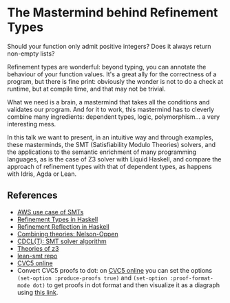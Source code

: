 # The Mastermind behind Refinement Types
Should your function only admit positive integers? Does it always return non-empty lists?

Refinement types are wonderful: beyond typing, you can annotate the behaviour of your function values. It's a great ally for the correctness of a program, but there is fine print: obviously the wonder is not to do a check at runtime, but at compile time, and that may not be trivial.

What we need is a brain, a mastermind that takes all the conditions and validates our program. And for it to work, this mastermind has to cleverly combine many ingredients: dependent types, logic, polymorphism... a very interesting mess.

In this talk we want to present, in an intuitive way and through examples, these masterminds, the SMT (Satisfiability Modulo Theories) solvers, and the applications to the semantic enrichment of many programming languages, as is the case of Z3 solver with Liquid Haskell, and compare the approach of refinement types with that of dependent types, as happens with Idris, Agda or Lean.

## References

 - [AWS use case of SMTs](docs/a-billion-smt-queries-a-day%20.pdf)
 - [Refinement Types in Haskell](docs/refinement_types.pdf)
 - [Refinement Reflection in Haskell](docs/refinement_reflection.pdf)
- [Combining theories: Nelson-Oppen](docs/nelson_oppen_techniques.pdf)
 - [CDCL(T): SMT solver algorithm](https://users.aalto.fi/~tjunttil/2020-DP-AUT/notes-smt/lazy.html)
- [Theories of z3](https://theory.stanford.edu/~nikolaj/programmingz3.html#sec-theories)
- [lean-smt repo](https://github.com/ufmg-smite/lean-smt)
- [CVC5 online](https://cvc5.github.io/app/#temp_9063c7e8-a8ec-4ca6-acd6-8a6286021401)
- Convert CVC5 proofs to dot: on [CVC5 online](https://cvc5.github.io/app/#temp_9063c7e8-a8ec-4ca6-acd6-8a6286021401) you can set the options
`(set-option :produce-proofs true)` and 
`(set-option :proof-format-mode dot)`
to get proofs in dot format and then visualize it as a diagraph using [this link](https://dreampuf.github.io/GraphvizOnline/?engine=dot).